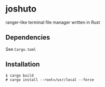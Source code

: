 # joshuto

ranger-like terminal file manager written in Rust

## Dependencies
See `Cargo.toml`

## Installation
```
$ cargo build
# cargo install --root=/usr/local --force
```
